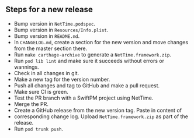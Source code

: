 ## Steps for a new release
- Bump version in `NetTime.podspec`.
- Bump version in `Resources/Info.plist`.
- Bump version in `README.md`.
- In `CHANGELOG.md`, create a section for the new version and move changes from
  the master section there.
- Run `make carthage-archive` to generate a `NetTime.framework.zip`.
- Run `pod lib lint` and make sure it succeeds without errors or wannings.
- Check in all changes in git.
- Make a new tag for the version number.
- Push all changes and tag to GitHub and make a pull request.
- Make sure CI is green.
- Test the PR branch with a SwiftPM project using NetTime.
- Merge the PR.
- Create a GitHub release from the new version tag. Paste in content of
- corresponding change log. Upload `NetTime.framework.zip` as part of the release.
- Run `pod trunk push`.
